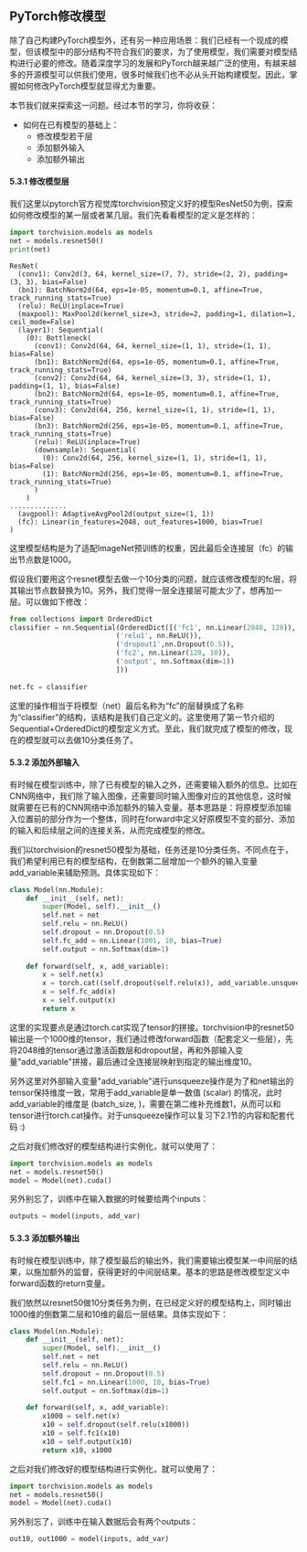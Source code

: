 ## PyTorch修改模型

除了自己构建PyTorch模型外，还有另一种应用场景：我们已经有一个现成的模型，但该模型中的部分结构不符合我们的要求，为了使用模型，我们需要对模型结构进行必要的修改。随着深度学习的发展和PyTorch越来越广泛的使用，有越来越多的开源模型可以供我们使用，很多时候我们也不必从头开始构建模型。因此，掌握如何修改PyTorch模型就显得尤为重要。

本节我们就来探索这一问题。经过本节的学习，你将收获：

- 如何在已有模型的基础上：
  - 修改模型若干层
  - 添加额外输入
  - 添加额外输出



#### 5.3.1 修改模型层

我们这里以pytorch官方视觉库torchvision预定义好的模型ResNet50为例，探索如何修改模型的某一层或者某几层。我们先看看模型的定义是怎样的：

```python
import torchvision.models as models
net = models.resnet50()
print(net)
```

```
ResNet(
  (conv1): Conv2d(3, 64, kernel_size=(7, 7), stride=(2, 2), padding=(3, 3), bias=False)
  (bn1): BatchNorm2d(64, eps=1e-05, momentum=0.1, affine=True, track_running_stats=True)
  (relu): ReLU(inplace=True)
  (maxpool): MaxPool2d(kernel_size=3, stride=2, padding=1, dilation=1, ceil_mode=False)
  (layer1): Sequential(
    (0): Bottleneck(
      (conv1): Conv2d(64, 64, kernel_size=(1, 1), stride=(1, 1), bias=False)
      (bn1): BatchNorm2d(64, eps=1e-05, momentum=0.1, affine=True, track_running_stats=True)
      (conv2): Conv2d(64, 64, kernel_size=(3, 3), stride=(1, 1), padding=(1, 1), bias=False)
      (bn2): BatchNorm2d(64, eps=1e-05, momentum=0.1, affine=True, track_running_stats=True)
      (conv3): Conv2d(64, 256, kernel_size=(1, 1), stride=(1, 1), bias=False)
      (bn3): BatchNorm2d(256, eps=1e-05, momentum=0.1, affine=True, track_running_stats=True)
      (relu): ReLU(inplace=True)
      (downsample): Sequential(
        (0): Conv2d(64, 256, kernel_size=(1, 1), stride=(1, 1), bias=False)
        (1): BatchNorm2d(256, eps=1e-05, momentum=0.1, affine=True, track_running_stats=True)
      )
    )
..............
  (avgpool): AdaptiveAvgPool2d(output_size=(1, 1))
  (fc): Linear(in_features=2048, out_features=1000, bias=True)
)

```

这里模型结构是为了适配ImageNet预训练的权重，因此最后全连接层（fc）的输出节点数是1000。

假设我们要用这个resnet模型去做一个10分类的问题，就应该修改模型的fc层，将其输出节点数替换为10。另外，我们觉得一层全连接层可能太少了，想再加一层。可以做如下修改：

```python
from collections import OrderedDict
classifier = nn.Sequential(OrderedDict([('fc1', nn.Linear(2048, 128)),
                          ('relu1', nn.ReLU()), 
                          ('dropout1',nn.Dropout(0.5)),
                          ('fc2', nn.Linear(128, 10)),
                          ('output', nn.Softmax(dim=1))
                          ]))
    
net.fc = classifier
```

这里的操作相当于将模型（net）最后名称为“fc”的层替换成了名称为“classifier”的结构，该结构是我们自己定义的。这里使用了第一节介绍的Sequential+OrderedDict的模型定义方式。至此，我们就完成了模型的修改，现在的模型就可以去做10分类任务了。



#### 5.3.2 添加外部输入

有时候在模型训练中，除了已有模型的输入之外，还需要输入额外的信息。比如在CNN网络中，我们除了输入图像，还需要同时输入图像对应的其他信息，这时候就需要在已有的CNN网络中添加额外的输入变量。基本思路是：将原模型添加输入位置前的部分作为一个整体，同时在forward中定义好原模型不变的部分、添加的输入和后续层之间的连接关系，从而完成模型的修改。

我们以torchvision的resnet50模型为基础，任务还是10分类任务。不同点在于，我们希望利用已有的模型结构，在倒数第二层增加一个额外的输入变量add_variable来辅助预测。具体实现如下：

```python
class Model(nn.Module):
    def __init__(self, net):
        super(Model, self).__init__()
        self.net = net
        self.relu = nn.ReLU()
        self.dropout = nn.Dropout(0.5)
        self.fc_add = nn.Linear(1001, 10, bias=True)
        self.output = nn.Softmax(dim=1)
        
    def forward(self, x, add_variable):
        x = self.net(x)
        x = torch.cat((self.dropout(self.relu(x)), add_variable.unsqueeze(1)),1)
        x = self.fc_add(x)
        x = self.output(x)
        return x
```

这里的实现要点是通过torch.cat实现了tensor的拼接。torchvision中的resnet50输出是一个1000维的tensor，我们通过修改forward函数（配套定义一些层），先将2048维的tensor通过激活函数层和dropout层，再和外部输入变量"add_variable"拼接，最后通过全连接层映射到指定的输出维度10。

另外这里对外部输入变量"add_variable"进行unsqueeze操作是为了和net输出的tensor保持维度一致，常用于add_variable是单一数值 (scalar) 的情况，此时add_variable的维度是 (batch_size, )，需要在第二维补充维数1，从而可以和tensor进行torch.cat操作。对于unsqueeze操作可以复习下2.1节的内容和配套代码 :)

之后对我们修改好的模型结构进行实例化，就可以使用了：

```python
import torchvision.models as models
net = models.resnet50()
model = Model(net).cuda()
```

另外别忘了，训练中在输入数据的时候要给两个inputs：

```python
outputs = model(inputs, add_var)
```



#### 5.3.3 添加额外输出

有时候在模型训练中，除了模型最后的输出外，我们需要输出模型某一中间层的结果，以施加额外的监督，获得更好的中间层结果。基本的思路是修改模型定义中forward函数的return变量。

我们依然以resnet50做10分类任务为例，在已经定义好的模型结构上，同时输出1000维的倒数第二层和10维的最后一层结果。具体实现如下：

```python
class Model(nn.Module):
    def __init__(self, net):
        super(Model, self).__init__()
        self.net = net
        self.relu = nn.ReLU()
        self.dropout = nn.Dropout(0.5)
        self.fc1 = nn.Linear(1000, 10, bias=True)
        self.output = nn.Softmax(dim=1)
        
    def forward(self, x, add_variable):
        x1000 = self.net(x)
        x10 = self.dropout(self.relu(x1000))
        x10 = self.fc1(x10)
        x10 = self.output(x10)
        return x10, x1000
```

之后对我们修改好的模型结构进行实例化，就可以使用了：

```python
import torchvision.models as models
net = models.resnet50()
model = Model(net).cuda()
```

另外别忘了，训练中在输入数据后会有两个outputs：

```python
out10, out1000 = model(inputs, add_var)
```

